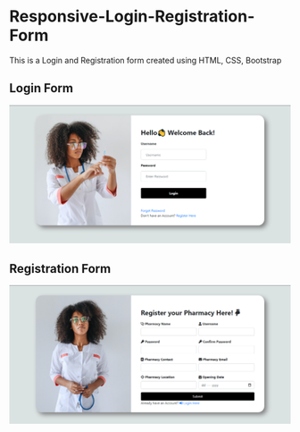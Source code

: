 # Responsive-Login-Registration-Form

This is a Login and Registration form created using HTML, CSS, Bootstrap

## Login Form
![alt text](https://github.com/brianondemand/Responsive-Login-Registration-Form/blob/main/Login-form/Screenshots/Login_page.png)


## Registration Form
![alt text](https://github.com/brianondemand/Responsive-Login-Registration-Form/blob/main/Login-form/Screenshots/Registration_form.png)
